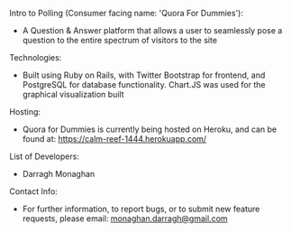 
Intro to Polling (Consumer facing name: 'Quora For Dummies'):
- A Question & Answer platform that allows a user to seamlessly pose a question to the entire spectrum of visitors to the site

Technologies:
- Built using Ruby on Rails, with Twitter Bootstrap for frontend, and PostgreSQL for database functionality. Chart.JS was used for the graphical visualization built

Hosting:
- Quora for Dummies is currently being hosted on Heroku, and can be found at: https://calm-reef-1444.herokuapp.com/

List of Developers:
- Darragh Monaghan

Contact Info:
- For further information, to report bugs, or to submit new feature requests, please email: monaghan.darragh@gmail.com



